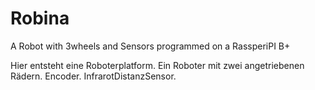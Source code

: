 # Robina

A Robot with 3wheels and Sensors programmed on a RassperiPI B+

Hier entsteht eine Roboterplatform. Ein Roboter mit zwei angetriebenen Rädern. Encoder. InfrarotDistanzSensor.
